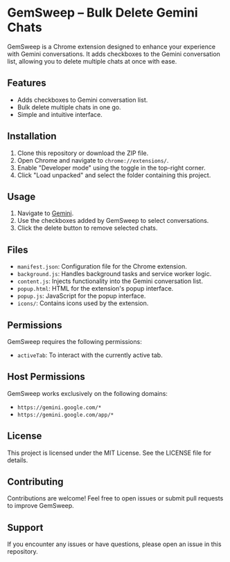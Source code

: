 # GemSweep – Bulk Delete Gemini Chats

GemSweep is a Chrome extension designed to enhance your experience with Gemini conversations. It adds checkboxes to the Gemini conversation list, allowing you to delete multiple chats at once with ease.

## Features

- Adds checkboxes to Gemini conversation list.
- Bulk delete multiple chats in one go.
- Simple and intuitive interface.

## Installation

1. Clone this repository or download the ZIP file.
2. Open Chrome and navigate to `chrome://extensions/`.
3. Enable "Developer mode" using the toggle in the top-right corner.
4. Click "Load unpacked" and select the folder containing this project.

## Usage

1. Navigate to [Gemini](https://gemini.google.com/).
2. Use the checkboxes added by GemSweep to select conversations.
3. Click the delete button to remove selected chats.

## Files

- `manifest.json`: Configuration file for the Chrome extension.
- `background.js`: Handles background tasks and service worker logic.
- `content.js`: Injects functionality into the Gemini conversation list.
- `popup.html`: HTML for the extension's popup interface.
- `popup.js`: JavaScript for the popup interface.
- `icons/`: Contains icons used by the extension.

## Permissions

GemSweep requires the following permissions:

- `activeTab`: To interact with the currently active tab.

## Host Permissions

GemSweep works exclusively on the following domains:

- `https://gemini.google.com/*`
- `https://gemini.google.com/app/*`

## License

This project is licensed under the MIT License. See the LICENSE file for details.

## Contributing

Contributions are welcome! Feel free to open issues or submit pull requests to improve GemSweep.

## Support

If you encounter any issues or have questions, please open an issue in this repository.
